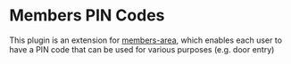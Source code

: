 Members PIN Codes
=================

This plugin is an extension for [members-area][], which enables each
user to have a PIN code that can be used for various purposes (e.g. door
entry)

[members-area]: https://github.com/members-area
